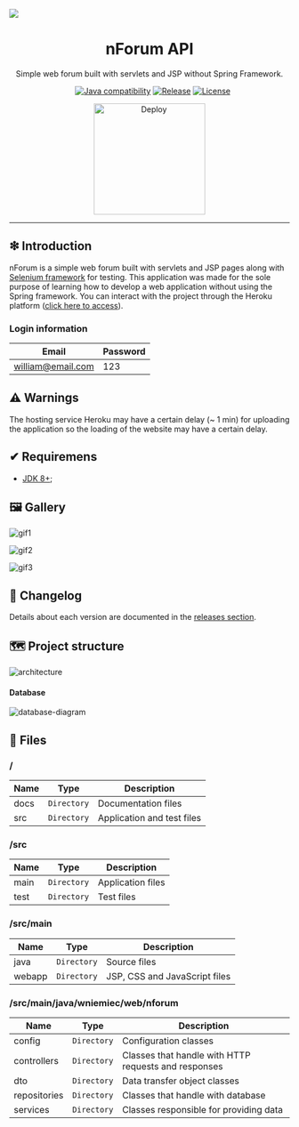 ![](https://raw.githubusercontent.com/williamniemiec/nforum-web/master/docs/images/logo/logo.jpg)

<h1 align='center'>nForum API</h1>
<p align='center'>Simple web forum built with servlets and JSP without Spring Framework.</p>
<p align="center">
	<a href="https://github.com/williamniemiec/nforum-web/actions/workflows/windows.yml"><img src="https://github.com/williamniemiec/nforum-web/actions/workflows/windows.yml/badge.svg" alt=""></a>
	<a href="https://github.com/williamniemiec/nforum-web/actions/workflows/macos.yml"><img src="https://github.com/williamniemiec/nforum-web/actions/workflows/macos.yml/badge.svg" alt=""></a>
	<a href="https://github.com/williamniemiec/nforum-web/actions/workflows/ubuntu.yml"><img src="https://github.com/williamniemiec/nforum-web/actions/workflows/ubuntu.yml/badge.svg" alt=""></a>
	<a href="http://java.oracle.com"><img src="https://img.shields.io/badge/java-8+-D0008F.svg" alt="Java compatibility"></a>
	<a href="https://github.com/williamniemiec/nforum-web/releases"><img src="https://img.shields.io/github/v/release/williamniemiec/nforum-web" alt="Release"></a>
	<a href="https://github.com/williamniemiec/nforum-web/blob/master/LICENSE"><img src="https://img.shields.io/github/license/williamniemiec/nforum-web" alt="License"></a>
</p>
<p align="center">
	<a href='https://wniemiec-web-nforum.herokuapp.com/)'><img alt='Deploy' src='https://www.herokucdn.com/deploy/button.svg' width=200/></a>
</p>

<hr />

## ❇ Introduction
nForum is a simple web forum built with servlets and JSP pages along with [Selenium framework](https://www.selenium.dev/) for testing. This application was made for the sole purpose of learning how to develop a web application without using the Spring framework. You can interact with the project through the Heroku platform ([click here to access](https://wniemiec-web-nforum.herokuapp.com/)).


### Login information
| Email| Password |
|------- | ----- |
| william@email.com |123|

## ⚠ Warnings
The hosting service Heroku may have a certain delay (~ 1 min) for uploading the application so the loading of the website may have a certain delay. 

## ✔ Requiremens
- [JDK 8+](https://www.oracle.com/java/technologies/downloads/);

## 🖼 Gallery

![gif1](https://github.com/williamniemiec/nforum-web/blob/master/docs/gif/nforum-1.gif?raw=true)

![gif2](https://github.com/williamniemiec/nforum-web/blob/master/docs/gif/nforum-2.gif?raw=true)

![gif3](https://github.com/williamniemiec/nforum-web/blob/master/docs/gif/nforum-3.gif?raw=true)

## 🚩 Changelog
Details about each version are documented in the [releases section](https://github.com/williamniemiec/nforum-web/releases).

## 🗺 Project structure
![architecture](https://raw.githubusercontent.com/williamniemiec/nforum-web/master/docs/images/design/architecture.jpg)

#### Database
![database-diagram](https://raw.githubusercontent.com/williamniemiec/nforum-web/master/docs/images/design/db-schema.png?raw=true)


## 📁 Files

### /
|        Name        |Type|Description|
|----------------|-------------------------------|-----------------------------|
|docs |`Directory`|Documentation files|
|src  |`Directory`|Application and test files|

### /src
|        Name        |Type|Description|
|----------------|-------------------------------|-----------------------------|
|main|`Directory`|Application files|
|test|`Directory`|Test files|

### /src/main
|        Name        |Type|Description|
|----------------|-------------------------------|-----------------------------|
|java|`Directory`|Source files|
|webapp|`Directory`|JSP, CSS and JavaScript files|

### /src/main/java/wniemiec/web/nforum
|        Name        |Type|Description|
|----------------|-------------------------------|-----------------------------|
|config|`Directory`|Configuration classes|
|controllers|`Directory`|Classes that handle with HTTP requests and responses|
|dto|`Directory`|Data transfer object classes|
|repositories|`Directory`|Classes that handle with database|
|services|`Directory`|Classes responsible for providing data |
